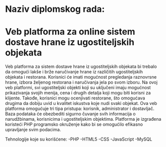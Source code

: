 # Naziv diplomskog rada: 
# Veb platforma za online sistem dostave hrane iz ugostiteljskih objekata

Veb platforma za sistem dostave hrane iz ugostiteljskih objekata bi trebalo da omogući lakše i brže naručivanje hrane iz različitih ugostiteljskih objekata i restorana. Korisnici će imati mogućnost pregledanja raznovrsne hrane, izbora željenog restorana i naručivanja jela po svom izboru. Na ovoj veb platformi, svi ugostiteljski objekti koji su uključeni imaju mogućnost prikazivanja svojih menija, cena i drugih detalja koji mogu biti korisni za klijente. Takođe, korisnici mogu ocenjivati restorane, što omogućava drugima da dobiju uvid u kvalitet iskustva koje nudi svaki objekat. Ova veb platforma omogućuje tri tipa pristupa: korisnik, administrator i dostavljač. Baza podataka će obezbediti sigurno čuvanje svih informacija o narudžbinama, korisnicima i ugostiteljskim objektima. Platforma je izgrađena koristeći PHP programsko okruženje kako bi se omogućilo efikasno upravljanje svim podacima.

Tehnologije koje su korišćene:
-PHP
-HTML5
-CSS
-JavaScript
-MySQL


